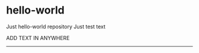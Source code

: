 # hello-world
Just hello-world repository
Just test text

ADD TEXT IN ANYWHERE

********************